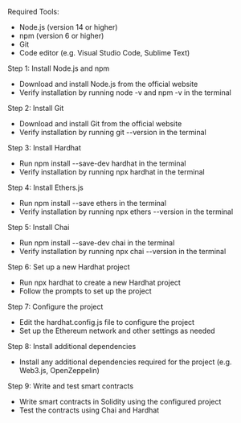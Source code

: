 Required Tools:

- Node.js (version 14 or higher)
- npm (version 6 or higher)
- Git
- Code editor (e.g. Visual Studio Code, Sublime Text)

Step 1: Install Node.js and npm

- Download and install Node.js from the official website
- Verify installation by running node -v and npm -v in the terminal

Step 2: Install Git

- Download and install Git from the official website
- Verify installation by running git --version in the terminal

Step 3: Install Hardhat

- Run npm install --save-dev hardhat in the terminal
- Verify installation by running npx hardhat in the terminal

Step 4: Install Ethers.js

- Run npm install --save ethers in the terminal
- Verify installation by running npx ethers --version in the terminal

Step 5: Install Chai

- Run npm install --save-dev chai in the terminal
- Verify installation by running npx chai --version in the terminal

Step 6: Set up a new Hardhat project

- Run npx hardhat to create a new Hardhat project
- Follow the prompts to set up the project

Step 7: Configure the project

- Edit the hardhat.config.js file to configure the project
- Set up the Ethereum network and other settings as needed

Step 8: Install additional dependencies

- Install any additional dependencies required for the project (e.g. Web3.js, OpenZeppelin)

Step 9: Write and test smart contracts

- Write smart contracts in Solidity using the configured project
- Test the contracts using Chai and Hardhat
